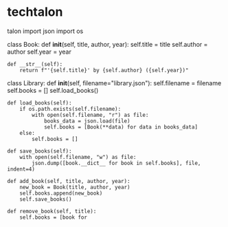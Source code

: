 # techtalon
talon
import json
import os

class Book:
    def __init__(self, title, author, year):
        self.title = title
        self.author = author
        self.year = year

    def __str__(self):
        return f"'{self.title}' by {self.author} ({self.year})"

class Library:
    def __init__(self, filename="library.json"):
        self.filename = filename
        self.books = []
        self.load_books()

    def load_books(self):
        if os.path.exists(self.filename):
            with open(self.filename, "r") as file:
                books_data = json.load(file)
                self.books = [Book(**data) for data in books_data]
        else:
            self.books = []

    def save_books(self):
        with open(self.filename, "w") as file:
            json.dump([book.__dict__ for book in self.books], file, indent=4)

    def add_book(self, title, author, year):
        new_book = Book(title, author, year)
        self.books.append(new_book)
        self.save_books()

    def remove_book(self, title):
        self.books = [book for
